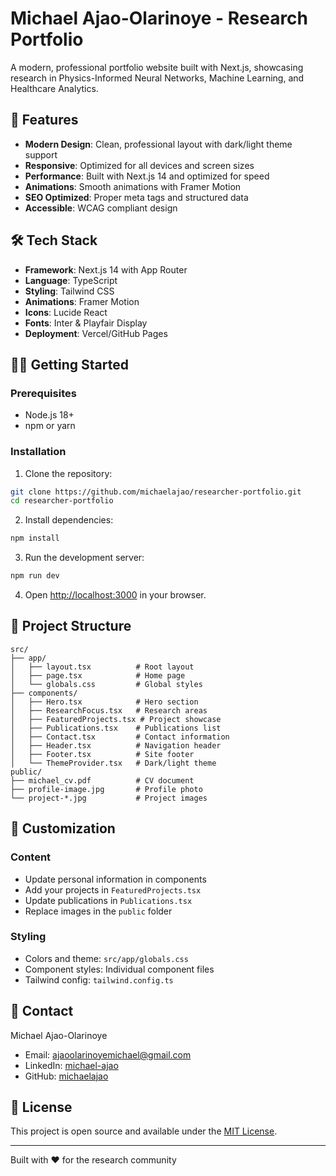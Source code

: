# Michael Ajao-Olarinoye - Research Portfolio

A modern, professional portfolio website built with Next.js, showcasing research in Physics-Informed Neural Networks, Machine Learning, and Healthcare Analytics.

## 🚀 Features

- **Modern Design**: Clean, professional layout with dark/light theme support
- **Responsive**: Optimized for all devices and screen sizes
- **Performance**: Built with Next.js 14 and optimized for speed
- **Animations**: Smooth animations with Framer Motion
- **SEO Optimized**: Proper meta tags and structured data
- **Accessible**: WCAG compliant design

## 🛠️ Tech Stack

- **Framework**: Next.js 14 with App Router
- **Language**: TypeScript
- **Styling**: Tailwind CSS
- **Animations**: Framer Motion
- **Icons**: Lucide React
- **Fonts**: Inter & Playfair Display
- **Deployment**: Vercel/GitHub Pages

## 🏃‍♂️ Getting Started

### Prerequisites

- Node.js 18+ 
- npm or yarn

### Installation

1. Clone the repository:
```bash
git clone https://github.com/michaelajao/researcher-portfolio.git
cd researcher-portfolio
```

2. Install dependencies:
```bash
npm install
```

3. Run the development server:
```bash
npm run dev
```

4. Open [http://localhost:3000](http://localhost:3000) in your browser.

## 📁 Project Structure

```
src/
├── app/
│   ├── layout.tsx          # Root layout
│   ├── page.tsx            # Home page
│   └── globals.css         # Global styles
├── components/
│   ├── Hero.tsx            # Hero section
│   ├── ResearchFocus.tsx   # Research areas
│   ├── FeaturedProjects.tsx # Project showcase
│   ├── Publications.tsx    # Publications list
│   ├── Contact.tsx         # Contact information
│   ├── Header.tsx          # Navigation header
│   ├── Footer.tsx          # Site footer
│   └── ThemeProvider.tsx   # Dark/light theme
public/
├── michael_cv.pdf          # CV document
├── profile-image.jpg       # Profile photo
└── project-*.jpg           # Project images
```

## 🎨 Customization

### Content
- Update personal information in components
- Add your projects in `FeaturedProjects.tsx`
- Update publications in `Publications.tsx`
- Replace images in the `public` folder

### Styling
- Colors and theme: `src/app/globals.css`
- Component styles: Individual component files
- Tailwind config: `tailwind.config.ts`

## 📧 Contact

Michael Ajao-Olarinoye
- Email: ajaoolarinoyemichael@gmail.com
- LinkedIn: [michael-ajao](https://www.linkedin.com/in/michael-ajao)
- GitHub: [michaelajao](https://github.com/michaelajao)

## 📄 License

This project is open source and available under the [MIT License](LICENSE).

---

Built with ❤️ for the research community